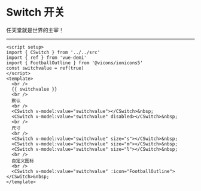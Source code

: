 <script setup>
import SwitchExample from './switch-example.vue'
</script>

# Switch 开关

任天堂就是世界的主宰！

---

<switch-example />

```vue
<script setup>
import { CSwitch } from '../../src'
import { ref } from 'vue-demi'
import { FootballOutline } from '@vicons/ionicons5'
const switchvalue = ref(true)
</script>
<template>
  <br />
  {{ switchvalue }}
  <br />
  默认
  <br />
  <CSwitch v-model:value="switchvalue"></CSwitch>&nbsp;
  <CSwitch v-model:value="switchvalue" disabled></CSwitch>&nbsp;
  <br />
  尺寸
  <br />
  <CSwitch v-model:value="switchvalue" size="s"></CSwitch>&nbsp;
  <CSwitch v-model:value="switchvalue" size="m"></CSwitch>&nbsp;
  <CSwitch v-model:value="switchvalue" size="l"></CSwitch>&nbsp;
  <br />
  自定义图标
  <br />
  <CSwitch v-model:value="switchvalue" :icon="FootballOutline"></CSwitch>&nbsp;
</template>
```
